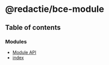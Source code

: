 # @redactie/bce-module

## Table of contents

### Modules

- [Module API](../wiki/Module%20API)
- [index](../wiki/index)
